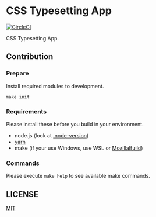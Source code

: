 # CSS Typesetting App

[![CircleCI](https://circleci.com/gh/kubosho/css-typesetting-app.svg?style=svg)](https://circleci.com/gh/kubosho/css-typesetting-app)

CSS Typesetting App.

## Contribution

### Prepare

Install required modules to development.

```shell
make init
```

### Requirements

Please install these before you build in your environment.

- node.js (look at [.node-version](.node-version))
- [yarn](https://yarnpkg.com/en/docs/install)
- make (if your use Windows, use WSL or [MozillaBuild](https://wiki.mozilla.org/MozillaBuild))

### Commands

Please execute `make help` to see available make commands.

## LICENSE

[MIT](LICENSE.md)
